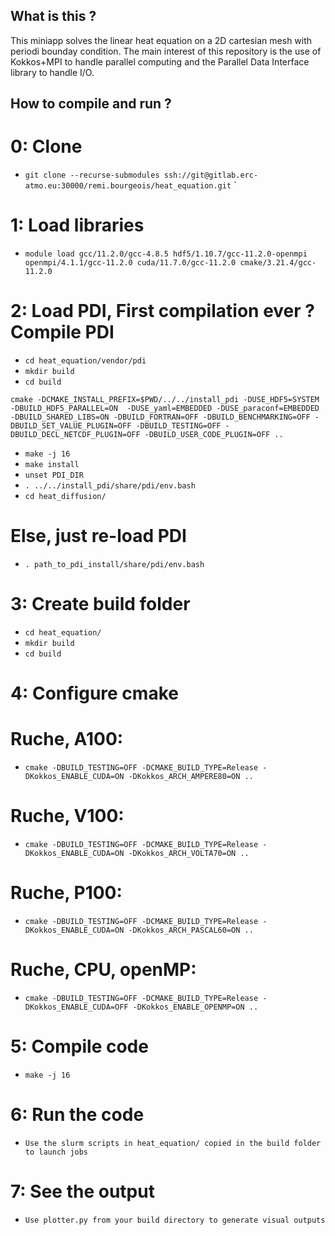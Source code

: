 ## What is this ?
This miniapp solves the linear heat equation on a 2D cartesian mesh with periodi bounday condition. The main interest of this repository is the use of Kokkos+MPI to handle parallel computing and the Parallel Data Interface library to handle I/O.

## How to compile and run ?

# 0: Clone

* `git clone --recurse-submodules ssh://git@gitlab.erc-atmo.eu:30000/remi.bourgeois/heat_equation.git` `

# 1: Load libraries

* `module load gcc/11.2.0/gcc-4.8.5 hdf5/1.10.7/gcc-11.2.0-openmpi openmpi/4.1.1/gcc-11.2.0 cuda/11.7.0/gcc-11.2.0 cmake/3.21.4/gcc-11.2.0`

# 2: Load PDI, First compilation ever ? Compile PDI

* `cd heat_equation/vendor/pdi`
* `mkdir build`
* `cd build`
```
cmake -DCMAKE_INSTALL_PREFIX=$PWD/../../install_pdi -DUSE_HDF5=SYSTEM -DBUILD_HDF5_PARALLEL=ON  -DUSE_yaml=EMBEDDED -DUSE_paraconf=EMBEDDED -DBUILD_SHARED_LIBS=ON -DBUILD_FORTRAN=OFF -DBUILD_BENCHMARKING=OFF -DBUILD_SET_VALUE_PLUGIN=OFF -DBUILD_TESTING=OFF -DBUILD_DECL_NETCDF_PLUGIN=OFF -DBUILD_USER_CODE_PLUGIN=OFF ..
```
* `make -j 16`
* `make install`
* `unset PDI_DIR`
* `. ../../install_pdi/share/pdi/env.bash`
* `cd heat_diffusion/`

# Else, just re-load PDI
* `. path_to_pdi_install/share/pdi/env.bash`

# 3: Create build folder
* `cd heat_equation/`
* `mkdir build`
* `cd build`

# 4: Configure cmake 
# Ruche, A100:

* `cmake -DBUILD_TESTING=OFF -DCMAKE_BUILD_TYPE=Release -DKokkos_ENABLE_CUDA=ON -DKokkos_ARCH_AMPERE80=ON ..`

# Ruche, V100:

* `cmake -DBUILD_TESTING=OFF -DCMAKE_BUILD_TYPE=Release -DKokkos_ENABLE_CUDA=ON -DKokkos_ARCH_VOLTA70=ON ..`

# Ruche, P100:

* `cmake -DBUILD_TESTING=OFF -DCMAKE_BUILD_TYPE=Release -DKokkos_ENABLE_CUDA=ON -DKokkos_ARCH_PASCAL60=ON ..`

# Ruche, CPU, openMP:

* `cmake -DBUILD_TESTING=OFF -DCMAKE_BUILD_TYPE=Release -DKokkos_ENABLE_CUDA=OFF -DKokkos_ENABLE_OPENMP=ON ..`

# 5: Compile code
* `make -j 16`

# 6: Run the code
* `Use the slurm scripts in heat_equation/ copied in the build folder to launch jobs`

# 7: See the output
* `Use plotter.py from your build directory to generate visual outputs`


